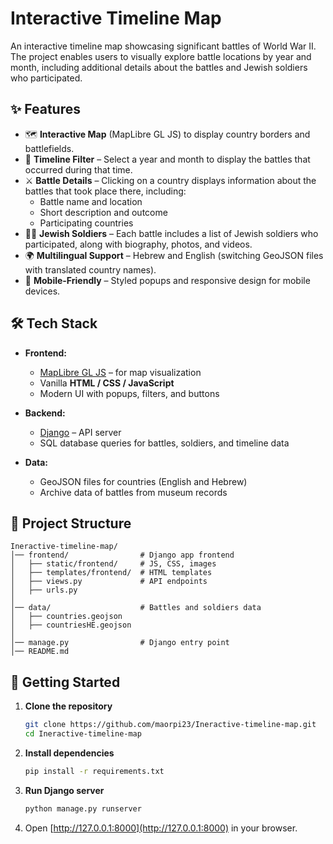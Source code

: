 # Interactive Timeline Map

An interactive timeline map showcasing significant battles of World War II.  
The project enables users to visually explore battle locations by year and month, including additional details about the battles and Jewish soldiers who participated.

## ✨ Features

- 🗺️ **Interactive Map** (MapLibre GL JS) to display country borders and battlefields.  
- 📅 **Timeline Filter** – Select a year and month to display the battles that occurred during that time.  
- ⚔️ **Battle Details** – Clicking on a country displays information about the battles that took place there, including:  
  - Battle name and location  
  - Short description and outcome  
  - Participating countries  
- 👨‍✈️ **Jewish Soldiers** – Each battle includes a list of Jewish soldiers who participated, along with biography, photos, and videos.  
- 🌍 **Multilingual Support** – Hebrew and English (switching GeoJSON files with translated country names).  
- 📱 **Mobile-Friendly** – Styled popups and responsive design for mobile devices.  

## 🛠️ Tech Stack

- **Frontend:**  
  - [MapLibre GL JS](https://maplibre.org/) – for map visualization  
  - Vanilla **HTML / CSS / JavaScript**  
  - Modern UI with popups, filters, and buttons  

- **Backend:**  
  - [Django](https://www.djangoproject.com/) – API server  
  - SQL database queries for battles, soldiers, and timeline data  

- **Data:**  
  - GeoJSON files for countries (English and Hebrew)  
  - Archive data of battles from museum records  

## 📂 Project Structure

```
Ineractive-timeline-map/
│── frontend/                # Django app frontend
│   ├── static/frontend/     # JS, CSS, images
│   ├── templates/frontend/  # HTML templates
│   ├── views.py             # API endpoints
│   ├── urls.py
│
│── data/                    # Battles and soldiers data
│   ├── countries.geojson
│   ├── countriesHE.geojson
│
│── manage.py                # Django entry point
│── README.md
```

## 🚀 Getting Started

1. **Clone the repository**
   ```bash
   git clone https://github.com/maorpi23/Ineractive-timeline-map.git
   cd Ineractive-timeline-map
   ```

2. **Install dependencies**
   ```bash
   pip install -r requirements.txt
   ```

3. **Run Django server**
   ```bash
   python manage.py runserver
   ```

4. Open [http://127.0.0.1:8000](http://127.0.0.1:8000) in your browser.


